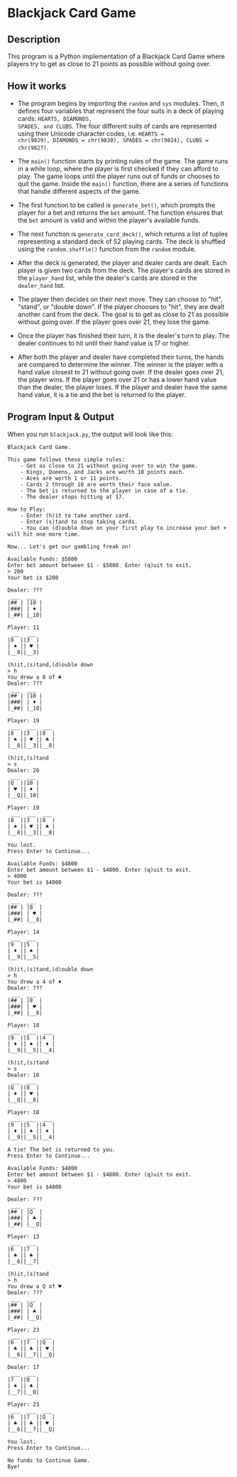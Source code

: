 # Blackjack Card Game

## Description

This program is a Python implementation of a Blackjack Card Game where players try to get as close to 21 points as possible without going over.


## How it works

- The program begins by importing the <code>random</code> and <code>sys</code> modules. Then, it defines four variables that represent the four suits in a deck of playing cards: <code>HEARTS, DIAMONDS, SPADES, and CLUBS</code>. The four different suits of cards are represented using their Unicode character codes, i.e. <code>HEARTS = chr(9829), DIAMONDS = chr(9830), SPADES = chr(9824), CLUBS = chr(9827)</code>.

- The <code>main()</code> function starts by printing rules of the game. The game runs in a while loop, where the player is first checked if they can afford to play. The game loops until the player runs out of funds or chooses to quit the game. Inside the <code>main()</code> function, there are a series of functions that handle different aspects of the game.

- The first function to be called is <code>generate_bet()</code>, which prompts the player for a bet and returns the <code>bet</code> amount. The function ensures that the <code>bet</code> amount is valid and within the player's available funds.

- The next function is <code>generate_card_deck()</code>, which returns a list of tuples representing a standard deck of 52 playing cards. The deck is shuffled using the <code>random.shuffle()</code> function from the <code>random</code> module.

- After the deck is generated, the player and dealer cards are dealt. Each player is given two cards from the deck. The player's cards are stored in the <code>player_hand</code> list, while the dealer's cards are stored in the <code>dealer_hand</code> list.

- The player then decides on their next move. They can choose to "hit", "stand", or "double down". If the player chooses to "hit", they are dealt another card from the deck. The goal is to get as close to 21 as possible without going over. If the player goes over 21, they lose the game.

- Once the player has finished their turn, it is the dealer's turn to play. The dealer continues to hit until their hand value is 17 or higher.

- After both the player and dealer have completed their turns, the hands are compared to determine the winner. The winner is the player with a hand value closest to 21 without going over. If the dealer goes over 21, the player wins. If the player goes over 21 or has a lower hand value than the dealer, the player loses. If the player and dealer have the same hand value, it is a tie and the bet is returned to the player.


## Program Input & Output

When you run `blackjack.py`, the output will look like this:

```
Blackjack Card Game.

This game follows these simple rules:
    - Get as close to 21 without going over to win the game.
    - Kings, Queens, and Jacks are worth 10 points each.
    - Aces are worth 1 or 11 points.
    - Cards 2 through 10 are worth their face value.
    - The bet is returned to the player in case of a tie.
    - The dealer stops hitting at 17.

How to Play:
    - Enter (h)it to take another card.
    - Enter (s)tand to stop taking cards.
    - You can (d)ouble down on your first play to increase your bet + will hit one more time.
    
Now... Let's get our gambling freak on!

Available Funds: $5000
Enter bet amount between $1 - $5000. Enter (q)uit to exit.
> 200
Your bet is $200

Dealer: ???
 ___  ___ 
|## | |10 |
|###| | ♦ |
|_##| |_10|

Player: 11
 ___  ___ 
|8  ||3  |
| ♠ || ♥ |
|__8||__3|

(h)it,(s)tand,(d)ouble down
> h
You drew a 8 of ♣
Dealer: ???
 ___  ___ 
|## | |10 |
|###| | ♦ |
|_##| |_10|

Player: 19
 ___  ___  ___ 
|8  ||3  ||8  |
| ♠ || ♥ || ♣ |
|__8||__3||__8|

(h)it,(s)tand
> s
Dealer: 20
 ___  ___ 
|Q  ||10 |
| ♥ || ♦ |
|__Q||_10|

Player: 19
 ___  ___  ___ 
|8  ||3  ||8  |
| ♠ || ♥ || ♣ |
|__8||__3||__8|

You lost.
Press Enter to Continue...

Available Funds: $4800
Enter bet amount between $1 - $4800. Enter (q)uit to exit.
> 4000
Your bet is $4000

Dealer: ???
 ___  ___ 
|## | |8  |
|###| | ♥ |
|_##| |__8|

Player: 14
 ___  ___ 
|9  ||5  |
| ♦ || ♠ |
|__9||__5|

(h)it,(s)tand,(d)ouble down
> h
You drew a 4 of ♦
Dealer: ???
 ___  ___ 
|## | |8  |
|###| | ♥ |
|_##| |__8|

Player: 18
 ___  ___  ___ 
|9  ||5  ||4  |
| ♦ || ♠ || ♦ |
|__9||__5||__4|

(h)it,(s)tand
> s
Dealer: 18
 ___  ___ 
|Q  ||8  |
| ♦ || ♥ |
|__Q||__8|

Player: 18
 ___  ___  ___ 
|9  ||5  ||4  |
| ♦ || ♠ || ♦ |
|__9||__5||__4|

A tie! The bet is returned to you.
Press Enter to Continue...

Available Funds: $4800
Enter bet amount between $1 - $4800. Enter (q)uit to exit.
> 4800
Your bet is $4800

Dealer: ???
 ___  ___ 
|## | |Q  |
|###| | ♣ |
|_##| |__Q|

Player: 13
 ___  ___ 
|6  ||7  |
| ♣ || ♣ |
|__6||__7|

(h)it,(s)tand
> h
You drew a Q of ♥
Dealer: ???
 ___  ___ 
|## | |Q  |
|###| | ♣ |
|_##| |__Q|

Player: 23
 ___  ___  ___ 
|6  ||7  ||Q  |
| ♣ || ♣ || ♥ |
|__6||__7||__Q|

Dealer: 17
 ___  ___ 
|7  ||Q  |
| ♠ || ♣ |
|__7||__Q|

Player: 23
 ___  ___  ___ 
|6  ||7  ||Q  |
| ♣ || ♣ || ♥ |
|__6||__7||__Q|

You lost.
Press Enter to Continue...

No funds to Continue Game.
Bye!
```